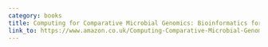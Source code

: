 ```yaml
---
category: books
title: Computing for Comparative Microbial Genomics: Bioinformatics for Microbiologists
link_to: https://www.amazon.co.uk/Computing-Comparative-Microbial-Genomics-Microbiologists/dp/1848002548
---
```


